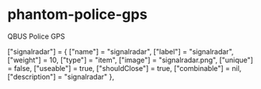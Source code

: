 # phantom-police-gps
QBUS Police GPS

["signalradar"] = {
    ["name"] = "signalradar",
    ["label"] = "signalradar",
    ["weight"] = 10,
    ["type"] = "item",
    ["image"] = "signalradar.png",
    ["unique"] = false,
    ["useable"] = true,
    ["shouldClose"] = true,
    ["combinable"] = nil,
    ["description"] = "signalradar"
},
